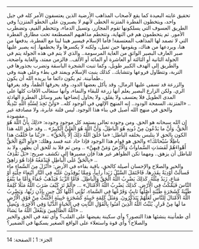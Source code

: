 ------------------------------------------------------------------------

تحقيق غايته البعيدة كما يقع لأصحاب المذاهب الأرضية الذين يعتسفون الأمر
كله في جيل واحد، ويتخطون الفطرة المتزنة الخطى لأنهم لا يصبرون على الخطو
المتزن! وفي الطريق العسوف التي يسلكونها تقوم المجازر، وتسيل الدماء،
وتتحطم القيم، وتضطرب الأمور. ثم يتحطمون هم في النهاية، وتتحطم مذاهبهم
المصطنعة تحت مطارق الفطرة التي لا تصمد لها المذاهب المعتسفة! فأما
الإسلام فيسير هينا لينا مع الفطرة، يدفعها من هنا، ويردعها من هناك،
ويقومها حين تميل، ولكنه لا يكسرها ولا يحطمها. إنه يصبر عليها صبر العارف
البصير الواثق من الغاية المرسومة.. والذي لا يتم في هذه الجولة يتم في
الجولة الثانية أو الثالثة أو العاشرة أو المائة أو الألف.. فالزمن ممتد،
والغاية واضحة، والطريق إلى الهدف الكبير طويل، وكما تنبت الشجرة الباسقة
وتضرب بجذورها في التربة، وتتطاول فروعها وتتشابك.. كذلك ينبت الإسلام
ويمتد في بطء وعلى هينة وفي طمأنينة. ثم يكون دائما ما يريده الله أن
يكون..  
والزرعة قد تسفى عليها الرمال، وقد يأكل بعضها الدود، وقد يحرقها الظمأ،
وقد يغرقها الري. ولكن الزارع البصير يعلم أنها زرعة للبقاء والنماء، وأنها
ستغالب الآفات كلها على المدى الطويل فلا يعتسف ولا يقلق، ولا يحاول
إنضاجها بغير وسائل الفطرة الهادئة المتزنة، السمحة الودود.. إنه المنهج
الإلهي في الوجود كله.. «وَلَنْ تَجِدَ لِسُنَّةِ اللَّهِ تَبْدِيلًا» ..  
والحق في منهج الله أصيل في بناء هذا الوجود. ليس فلتة عابرة، ولا مصادفة
غير مقصودة..  
إن الله سبحانه هو الحق. ومن وجوده تعالى يستمد كل موجود وجوده: «ذلِكَ بِأَنَّ
اللَّهَ هُوَ الْحَقُّ، وَأَنَّ ما يَدْعُونَ مِنْ دُونِهِ هُوَ الْباطِلُ، وَأَنَّ اللَّهَ هُوَ الْعَلِيُّ الْكَبِيرُ»
.. وقد خلق الله هذا الكون بالحق لا يتلبس بخلقه الباطل: «ما خَلَقَ اللَّهُ ذلِكَ
إِلَّا بِالْحَقِّ» .. «رَبَّنا ما خَلَقْتَ هذا باطِلًا سُبْحانَكَ!» والحق هو قوام هذا الوجود
فإذا حاد عنه فسد وهلك: «وَلَوِ اتَّبَعَ الْحَقُّ أَهْواءَهُمْ لَفَسَدَتِ السَّماواتُ وَالْأَرْضُ وَمَنْ
فِيهِنَّ» .. ومن ثم فلا بد للحق أن يظهر، ولا بد للباطل أن يزهق.. ومهما تكن
الظواهر غير هذا فإن مصيرها إلى تكشف صريح: «بَلْ نَقْذِفُ بِالْحَقِّ عَلَى الْباطِلِ
فَيَدْمَغُهُ فَإِذا هُوَ زاهِقٌ» ..  
والخير والصلاح والإحسان أصيلة كالحق، باقية بقاءه في الأرض: «أَنْزَلَ مِنَ
السَّماءِ ماء فَسالَتْ أَوْدِيَةٌ بِقَدَرِها، فَاحْتَمَلَ السَّيْلُ زَبَداً رابِياً، وَمِمَّا يُوقِدُونَ عَلَيْهِ
فِي النَّارِ ابْتِغاءَ حِلْيَةٍ أَوْ مَتاعٍ، زَبَدٌ مِثْلُهُ. كَذلِكَ يَضْرِبُ اللَّهُ الْحَقَّ وَالْباطِلَ.
فَأَمَّا الزَّبَدُ فَيَذْهَبُ جُفاءً وَأَمَّا ما يَنْفَعُ النَّاسَ فَيَمْكُثُ فِي الْأَرْضِ. كَذلِكَ يَضْرِبُ اللَّهُ
الْأَمْثالَ» ... «أَلَمْ تَرَ كَيْفَ ضَرَبَ اللَّهُ مَثَلًا كَلِمَةً طَيِّبَةً كَشَجَرَةٍ طَيِّبَةٍ أَصْلُها ثابِتٌ
وَفَرْعُها فِي السَّماءِ، تُؤْتِي أُكُلَها كُلَّ حِينٍ بِإِذْنِ رَبِّها، وَيَضْرِبُ اللَّهُ الْأَمْثالَ لِلنَّاسِ
لَعَلَّهُمْ يَتَذَكَّرُونَ. وَمَثَلُ كَلِمَةٍ خَبِيثَةٍ كَشَجَرَةٍ خَبِيثَةٍ اجْتُثَّتْ مِنْ فَوْقِ الْأَرْضِ ما لَها مِنْ
قَرارٍ. يُثَبِّتُ اللَّهُ الَّذِينَ آمَنُوا بِالْقَوْلِ الثَّابِتِ فِي الْحَياةِ الدُّنْيا وَفِي الْآخِرَةِ.
وَيُضِلُّ اللَّهُ الظَّالِمِينَ وَيَفْعَلُ اللَّهُ ما يَشاءُ» ..  
أي طمأنينة ينشئها هذا التصور؟ وأي سكينة يفيضها على القلب؟ وأي ثقة في
الحق والخير والصلاح؟ وأي قوة واستعلاء على الواقع الصغير يسكبها في
الضمير؟

------------------------------------------------------------------------

الجزء: 1 ¦ الصفحة: 14
